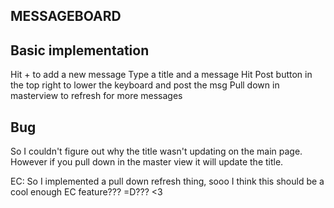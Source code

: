 MESSAGEBOARD
---------------

Basic implementation
----------------------
Hit + to add a new message
Type a title and a message
Hit Post button in the top right to lower the keyboard and post the msg
Pull down in masterview to refresh for more messages

Bug
----
So I couldn't figure out why the title wasn't updating on the main page.
However if you pull down in the master view it will update the title.

EC: So I implemented a pull down refresh thing, sooo I think this should
be a cool enough EC feature??? =D??? <3